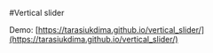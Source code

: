 #Vertical slider

Demo:
[https://tarasiukdima.github.io/vertical_slider/](https://tarasiukdima.github.io/vertical_slider/)